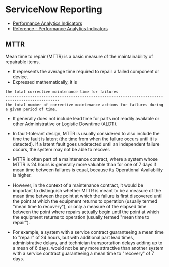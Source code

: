 # ServiceNow Reporting

- [Performance Analytics Indicators](https://docs.servicenow.com/bundle/newyork-performance-analytics-and-reporting/page/use/performance-analytics/concept/c_Indicators.html)
- [Reference - Performance Analytics Indicators](https://www.youtube.com/watch?v=QQNujcNOhlY)

## MTTR
Mean time to repair (MTTR) is a basic measure of the maintainability of repairable items. 
- It represents the average time required to repair a failed component or device.
- Expressed mathematically, it is 
```
the total corrective maintenance time for failures 
----------------------------------------------------------------------------------------------
the total number of corrective maintenance actions for failures during a given period of time.
```
- It generally does not include lead time for parts not readily available or other Administrative or Logistic Downtime (ALDT).

- In fault-tolerant design, MTTR is usually considered to also include the time the fault is latent (the time from when the failure occurs until it is detected). If a latent fault goes undetected until an independent failure occurs, 
the system may not be able to recover.

- MTTR is often part of a maintenance contract, where a system whose MTTR is 24 hours is generally more valuable than for one of 7 days if mean time between failures is equal, because its Operational Availability is higher.

- However, in the context of a maintenance contract, it would be important to distinguish whether MTTR is meant to be a measure of the mean time between the point at which the failure is first discovered until the point at which 
the equipment returns to operation (usually termed "mean time to recovery"), or only a measure of the elapsed time between the point where repairs actually begin until the point at which 
the equipment returns to operation (usually termed "mean time to repair"). 
- For example, a system with a service contract guaranteeing a mean time to "repair" of 24 hours, but with additional part lead times, administrative delays, and technician transportation delays adding up to a mean of 6 days, 
would not be any more attractive than another system with a service contract guaranteeing a mean time to "recovery" of 7 days.
